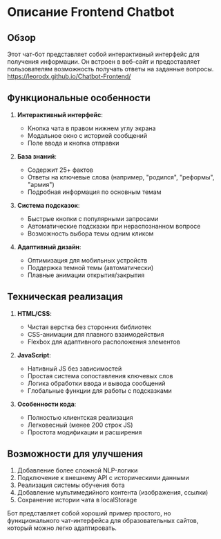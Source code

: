 # Описание Frontend Chatbot

## Обзор
Этот чат-бот представляет собой интерактивный интерфейс для получения информации. Он встроен в веб-сайт и предоставляет пользователям возможность получать ответы на заданные вопросы.  
https://leorodx.github.io/Chatbot-Frontend/

## Функциональные особенности

1. **Интерактивный интерфейс**:
   - Кнопка чата в правом нижнем углу экрана
   - Модальное окно с историей сообщений
   - Поле ввода и кнопка отправки

2. **База знаний**:
   - Содержит 25+ фактов
   - Ответы на ключевые слова (например, "родился", "реформы", "армия")
   - Подробная информация по основным темам

3. **Система подсказок**:
   - Быстрые кнопки с популярными запросами
   - Автоматические подсказки при нераспознанном вопросе
   - Возможность выбора темы одним кликом

4. **Адаптивный дизайн**:
   - Оптимизация для мобильных устройств
   - Поддержка темной темы (автоматически)
   - Плавные анимации открытия/закрытия

## Техническая реализация

1. **HTML/CSS**:
   - Чистая верстка без сторонних библиотек
   - CSS-анимации для плавного взаимодействия
   - Flexbox для адаптивного расположения элементов

2. **JavaScript**:
   - Нативный JS без зависимостей
   - Простая система сопоставления ключевых слов
   - Логика обработки ввода и вывода сообщений
   - Глобальные функции для работы с подсказками

3. **Особенности кода**:
   - Полностью клиентская реализация
   - Легковесный (менее 200 строк JS)
   - Простота модификации и расширения

## Возможности для улучшения

1. Добавление более сложной NLP-логики
2. Подключение к внешнему API с историческими данными
3. Реализация системы обучения бота
4. Добавление мультимедийного контента (изображения, ссылки)
5. Сохранение истории чата в localStorage

Бот представляет собой хороший пример простого, но функционального чат-интерфейса для образовательных сайтов, который можно легко адаптировать.
